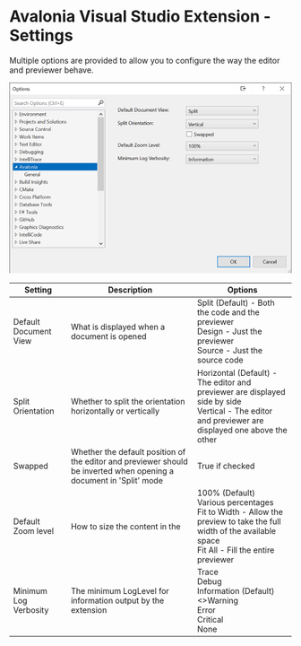 # Avalonia Visual Studio Extension - Settings

Multiple options are provided to allow you to configure the way the editor and previewer behave.

![Options dialog](../../../static/img/vs-extension/visual-studio-avalonia-options.png)

|  Setting              | Description | Options       |
|-----------------------|-------------|---------------|
| Default Document View | What is displayed when a document is opened | Split (Default) - Both the code and the previewer<br>Design - Just the previewer<br> Source - Just the source code |
| Split Orientation     | Whether to split the orientation horizontally or vertically | Horizontal (Default) - The editor and previewer are displayed side by side<br>Vertical - The editor and previewer are displayed one above the other |
| Swapped               | Whether the default position of the editor and previewer should be inverted when opening a document in 'Split' mode | True if checked |
| Default Zoom level    | How to size the content in the  | 100% (Default)<br>Various percentages<br>Fit to Width - Allow the preview to take the full width of the available space<br>Fit All - Fill the entire previewer |
| Minimum Log Verbosity | The minimum LogLevel for information output by the extension | Trace<br>Debug<br>Information (Default)<>Warning<br>Error<br>Critical<br>None |
